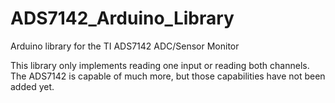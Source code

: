 # ADS7142_Arduino_Library
Arduino library for the TI ADS7142 ADC/Sensor Monitor

This library only implements reading one input or reading both channels. The 
ADS7142 is capable of much more, but those capabilities have not been 
added yet.
